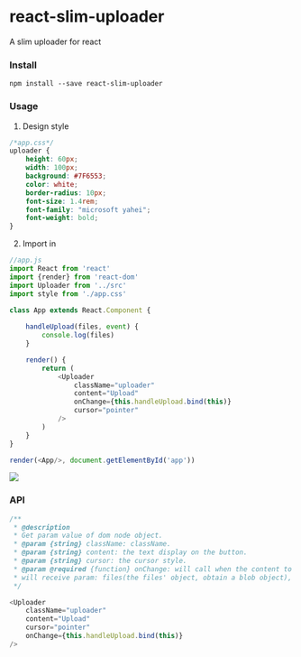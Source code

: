 # react-slim-uploader
A slim uploader for react

### Install
`npm install --save react-slim-uploader`

### Usage

1. Design style
```css
/*app.css*/
uploader {
    height: 60px;
    width: 100px;
    background: #7F6553;
    color: white;
    border-radius: 10px;
    font-size: 1.4rem;
    font-family: "microsoft yahei";
    font-weight: bold;
}
```

2. Import in
```javascript
//app.js
import React from 'react'
import {render} from 'react-dom'
import Uploader from '../src'
import style from './app.css'

class App extends React.Component {
 
    handleUpload(files, event) {
        console.log(files)
    }

    render() {
        return (
            <Uploader
                className="uploader"
                content="Upload"
                onChange={this.handleUpload.bind(this)}
                cursor="pointer"
            />
        )
    }
}

render(<App/>, document.getElementById('app'))
```

![](http://7xqhly.com1.z0.glb.clouddn.com/btn3.png)

### API
```javascript
/**
 * @description 
 * Get param value of dom node object.
 * @param {string} className: className.
 * @param {string} content: the text display on the button.
 * @param {string} cursor: the cursor style.
 * @param @required {function} onChange: will call when the content to upload was changed,
 * will receive param: files(the files' object, obtain a blob object), event(the onChange event)
 */

<Uploader
    className="uploader"
    content="Upload"
    cursor="pointer"
    onChange={this.handleUpload.bind(this)}
/>
```

